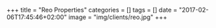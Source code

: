 +++
title = "Reo Properties"
categories = []
tags = []
date = "2017-02-06T17:45:46+02:00"
image = "img/clients/reo.jpg"
+++

